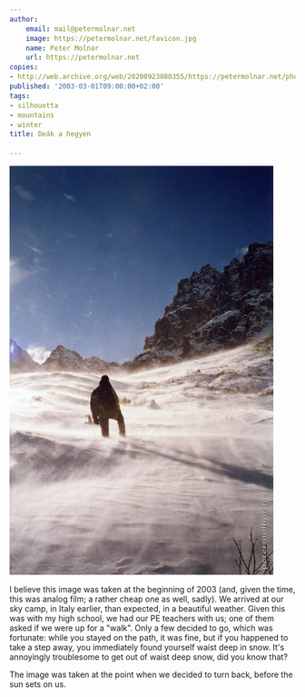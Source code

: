 ```yaml
---
author:
    email: mail@petermolnar.net
    image: https://petermolnar.net/favicon.jpg
    name: Peter Molnar
    url: https://petermolnar.net
copies:
- http://web.archive.org/web/20200923080355/https://petermolnar.net/photo/deakahegyen/
published: '2003-03-01T09:00:00+02:00'
tags:
- silhouetta
- mountains
- winter
title: Deák a hegyen

---
```


![](./deakahegyen.jpg)

I believe this image was taken at the beginning of 2003 (and, given the
time, this was analog film; a rather cheap one as well, sadly). We
arrived at our sky camp, in Italy earlier, than expected, in a beautiful
weather. Given this was with my high school, we had our PE teachers with
us; one of them asked if we were up for a "walk". Only a few decided to
go, which was fortunate: while you stayed on the path, it was fine, but
if you happened to take a step away, you immediately found yourself
waist deep in snow. It's annoyingly troublesome to get out of waist deep
snow, did you know that?

The image was taken at the point when we decided to turn back, before
the sun sets on us.